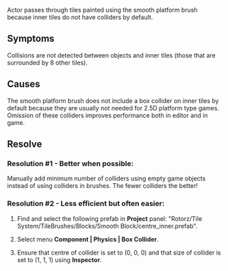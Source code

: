 Actor passes through tiles painted using the smooth platform brush because inner tiles do
not have colliders by default.


## Symptoms

Collisions are not detected between objects and inner tiles (those that are surrounded by
8 other tiles).



## Causes

The smooth platform brush does not include a box collider on inner tiles by default
because they are usually not needed for 2.5D platform type games. Omission of these
colliders improves performance both in editor and in game.



## Resolve

### Resolution #1 - Better when possible:

Manually add minimum number of colliders using empty game objects instead of using
colliders in brushes. The fewer colliders the better!


### Resolution #2 - Less efficient but often easier:

1. Find and select the following prefab in **Project** panel:
   "Rotorz/Tile System/TileBrushes/Blocks/Smooth Block/centre_inner.prefab".

2. Select menu **Component | Physics | Box Collider**.

3. Ensure that centre of collider is set to (0, 0, 0) and that size of collider is set to
   (1, 1, 1) using **Inspector**.
